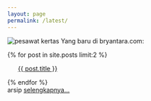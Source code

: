 ```yaml
---
layout: page
permalink: /latest/
---
```

![pesawat kertas](https://raw.githubusercontent.com/bryantara/bryantara.github.io/master/images/pswt.png)
Yang baru di bryantara.com:
<div class="entry">
  {% for post in site.posts limit:2 %}
      <ul class="b"><a href="{{ site.baseurl }}{{ post.url }}">{{ post.title }}</a></ul>
  {% endfor %}
</div>
arsip <a href="https://bryantara.com/artikel">selengkapnya...</a>
